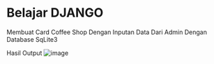 # Belajar DJANGO
Membuat Card Coffee Shop Dengan Inputan Data Dari Admin Dengan Database SqLite3

Hasil Output
![image](https://github.com/user-attachments/assets/7eae7462-5f37-4c2e-8cd1-aa4e1feb61af)
